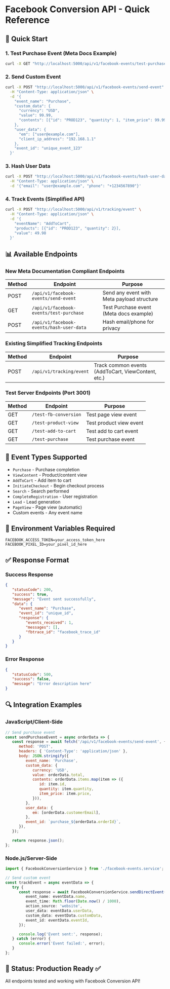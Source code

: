 # Facebook Conversion API - Quick Reference

## 🚀 Quick Start

### 1. Test Purchase Event (Meta Docs Example)

```bash
curl -X GET "http://localhost:5000/api/v1/facebook-events/test-purchase"
```

### 2. Send Custom Event

```bash
curl -X POST "http://localhost:5000/api/v1/facebook-events/send-event" \
  -H "Content-Type: application/json" \
  -d '{
    "event_name": "Purchase",
    "custom_data": {
      "currency": "USD",
      "value": 99.99,
      "contents": [{"id": "PROD123", "quantity": 1, "item_price": 99.99}]
    },
    "user_data": {
      "em": ["user@example.com"],
      "client_ip_address": "192.168.1.1"
    },
    "event_id": "unique_event_123"
  }'
```

### 3. Hash User Data

```bash
curl -X POST "http://localhost:5000/api/v1/facebook-events/hash-user-data" \
  -H "Content-Type: application/json" \
  -d '{"email": "user@example.com", "phone": "+1234567890"}'
```

### 4. Track Events (Simplified API)

```bash
curl -X POST "http://localhost:5000/api/v1/tracking/event" \
  -H "Content-Type: application/json" \
  -d '{
    "eventName": "AddToCart",
    "products": [{"id": "PROD123", "quantity": 2}],
    "value": 49.98
  }'
```

## 📊 Available Endpoints

### New Meta Documentation Compliant Endpoints

| Method | Endpoint                                 | Purpose                                    |
| ------ | ---------------------------------------- | ------------------------------------------ |
| POST   | `/api/v1/facebook-events/send-event`     | Send any event with Meta payload structure |
| GET    | `/api/v1/facebook-events/test-purchase`  | Test Purchase event (Meta docs example)    |
| POST   | `/api/v1/facebook-events/hash-user-data` | Hash email/phone for privacy               |

### Existing Simplified Tracking Endpoints

| Method | Endpoint                 | Purpose                                            |
| ------ | ------------------------ | -------------------------------------------------- |
| POST   | `/api/v1/tracking/event` | Track common events (AddToCart, ViewContent, etc.) |

### Test Server Endpoints (Port 3001)

| Method | Endpoint              | Purpose                 |
| ------ | --------------------- | ----------------------- |
| GET    | `/test-fb-conversion` | Test page view event    |
| GET    | `/test-product-view`  | Test product view event |
| GET    | `/test-add-to-cart`   | Test add to cart event  |
| GET    | `/test-purchase`      | Test purchase event     |

## 🎯 Event Types Supported

-  `Purchase` - Purchase completion
-  `ViewContent` - Product/content view
-  `AddToCart` - Add item to cart
-  `InitiateCheckout` - Begin checkout process
-  `Search` - Search performed
-  `CompleteRegistration` - User registration
-  `Lead` - Lead generation
-  `PageView` - Page view (automatic)
-  Custom events - Any event name

## 🔧 Environment Variables Required

```env
FACEBOOK_ACCESS_TOKEN=your_access_token_here
FACEBOOK_PIXEL_ID=your_pixel_id_here
```

## ✅ Response Format

### Success Response

```json
{
   "statusCode": 200,
   "success": true,
   "message": "Event sent successfully",
   "data": {
      "event_name": "Purchase",
      "event_id": "unique_id",
      "response": {
         "events_received": 1,
         "messages": [],
         "fbtrace_id": "facebook_trace_id"
      }
   }
}
```

### Error Response

```json
{
   "statusCode": 500,
   "success": false,
   "message": "Error description here"
}
```

## 🔍 Integration Examples

### JavaScript/Client-Side

```javascript
// Send purchase event
const sendPurchaseEvent = async orderData => {
   const response = await fetch('/api/v1/facebook-events/send-event', {
      method: 'POST',
      headers: { 'Content-Type': 'application/json' },
      body: JSON.stringify({
         event_name: 'Purchase',
         custom_data: {
            currency: 'USD',
            value: orderData.total,
            contents: orderData.items.map(item => ({
               id: item.id,
               quantity: item.quantity,
               item_price: item.price,
            })),
         },
         user_data: {
            em: [orderData.customerEmail],
         },
         event_id: `purchase_${orderData.orderId}`,
      }),
   });

   return response.json();
};
```

### Node.js/Server-Side

```typescript
import { FacebookConversionService } from './facebook-events.service';

// Send custom event
const trackEvent = async eventData => {
   try {
      const response = await FacebookConversionService.sendDirectEvent({
         event_name: eventData.name,
         event_time: Math.floor(Date.now() / 1000),
         action_source: 'website',
         user_data: eventData.userData,
         custom_data: eventData.customData,
         event_id: eventData.eventId,
      });

      console.log('Event sent:', response);
   } catch (error) {
      console.error('Event failed:', error);
   }
};
```

## 🎉 Status: Production Ready ✅

All endpoints tested and working with Facebook Conversion API!
